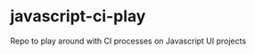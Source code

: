 javascript-ci-play
==================

Repo to play around with CI processes on Javascript UI projects
